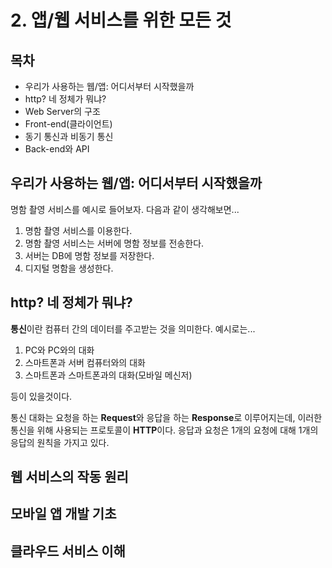 # 2. 앱/웹 서비스를 위한 모든 것

## 목차
- 우리가 사용하는 웹/앱: 어디서부터 시작했을까
- http? 네 정체가 뭐냐?
- Web Server의 구조
- Front-end(클라이언트)
- 동기 통신과 비동기 통신
- Back-end와 API

## 우리가 사용하는 웹/앱: 어디서부터 시작했을까

명함 촬영 서비스를 예시로 들어보자. 다음과 같이  생각해보면...

1. 명함 촬영 서비스를 이용한다.
2. 명함 촬영 서비스는 서버에 명함 정보를 전송한다.
3. 서버는 DB에 명함 정보를 저장한다.
4. 디지털 명함을 생성한다.

## http? 네 정체가 뭐냐?

**통신**이란 컴퓨터 간의 데이터를 주고받는 것을 의미한다. 예시로는...

1. PC와 PC와의 대화
2. 스마트폰과 서버 컴퓨터와의 대화
3. 스마트폰과 스마트폰과의 대화(모바일 메신저)

등이 있을것이다.

통신 대화는 요청을 하는 **Request**와 응답을 하는 **Response**로 이루어지는데, 이러한 통신을 위해 사용되는 프로토콜이 **HTTP**이다. 응답과 요청은 1개의 요청에 대해 1개의 응답의 원칙을 가지고 있다.
## 웹 서비스의 작동 원리

## 모바일 앱 개발 기초

## 클라우드 서비스 이해
